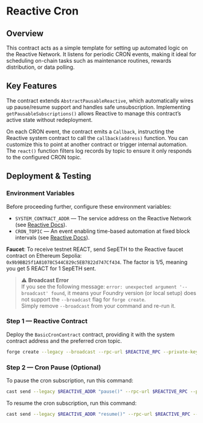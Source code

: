 # Reactive Cron

## Overview

This contract acts as a simple template for setting up automated logic on the Reactive Network. It listens for periodic CRON events, making it ideal for scheduling on-chain tasks such as maintenance routines, rewards distribution, or data polling.

## Key Features

The contract extends `AbstractPausableReactive`, which automatically wires up pause/resume support and handles safe unsubscription. Implementing `getPausableSubscriptions()` allows Reactive to manage this contract’s active state without redeployment.

On each CRON event, the contract emits a `Callback`, instructing the Reactive system contract to call the `callback(address)` function. You can customize this to point at another contract or trigger internal automation. The `react()` function filters log records by topic to ensure it only responds to the configured CRON topic.

## Deployment & Testing

### Environment Variables

Before proceeding further, configure these environment variables:

* `SYSTEM_CONTRACT_ADDR` — The service address on the Reactive Network (see [Reactive Docs](https://dev.reactive.network/reactive-mainnet#overview)).
* `CRON_TOPIC` — An event enabling time-based automation at fixed block intervals (see [Reactive Docs](https://dev.reactive.network/reactive-library#cron-functionality)).

**Faucet**: To receive testnet REACT, send SepETH to the Reactive faucet contract on Ethereum Sepolia: `0x9b9BB25f1A81078C544C829c5EB7822d747Cf434`. The factor is 1/5, meaning you get 5 REACT for 1 SepETH sent.

> ⚠️ **Broadcast Error**  
> If you see the following message: `error: unexpected argument '--broadcast' found`, it means your Foundry version (or local setup) does not support the `--broadcast` flag for `forge create`.  
> Simply remove `--broadcast` from your command and re-run it.

### Step 1 — Reactive Contract

Deploy the `BasicCronContract` contract, providing it with the system contract address and the preferred cron topic.

```bash
forge create --legacy --broadcast --rpc-url $REACTIVE_RPC --private-key $REACTIVE_PRIVATE_KEY src/demos/cron/CronDemo.sol:BasicCronContract --value 0.01ether --constructor-args $SYSTEM_CONTRACT_ADDR $CRON_TOPIC
```

### Step 2 — Cron Pause (Optional)

To pause the cron subscription, run this command:

```bash
cast send --legacy $REACTIVE_ADDR "pause()" --rpc-url $REACTIVE_RPC --private-key $REACTIVE_PRIVATE_KEY
```

To resume the cron subscription, run this command:

```bash
cast send --legacy $REACTIVE_ADDR "resume()" --rpc-url $REACTIVE_RPC --private-key $REACTIVE_PRIVATE_KEY
```
